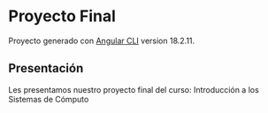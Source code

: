 # Proyecto Final

Proyecto generado con [Angular CLI](https://github.com/angular/angular-cli) version 18.2.11.

## Presentación

Les presentamos nuestro proyecto final del curso: Introducción a los Sistemas de Cómputo
